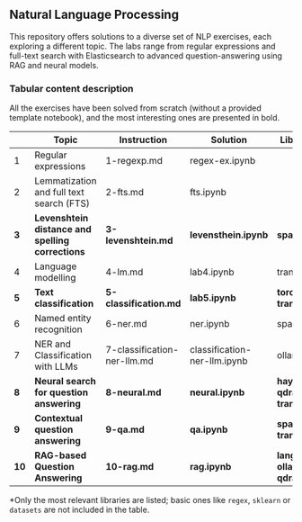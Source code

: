 ## Natural Language Processing

This repository offers solutions to a diverse set of NLP exercises, each exploring a different topic. The labs range from regular expressions and full-text search with Elasticsearch to advanced question-answering using RAG and neural models.

### Tabular content description
All the exercises have been solved from scratch (without a provided template notebook), and the most interesting ones are presented in bold.

|        | Topic                                             | Instruction                 | Solution                     | Libs*/Tools                        | Points    |
|--------|---------------------------------------------------|-----------------------------|------------------------------|------------------------------------|-----------|
| 1      | Regular expressions                               | 1-regexp.md                 | regex-ex.ipynb               |                                    | 10/10     |
| 2      | Lemmatization and full text search (FTS)          | 2-fts.md                    | fts.ipynb                    |                                    | 10/10     |
| **3**  | **Levenshtein distance and spelling corrections** | **3-levenshtein.md**        | **levensthein.ipynb**        | **spacy**                          | **10/10** |
| 4      | Language modelling                                | 4-lm.md                     | lab4.ipynb                   | transformers                       | 10/10     |
| **5**  | **Text classification**                           | **5-classification.md**     | **lab5.ipynb**               | **torch, transformers**            | **10/10** |
| 6      | Named entity recognition                          | 6-ner.md                    | ner.ipynb                    | spacy                              | 10/10     |
| 7      | NER and Classification with LLMs                  | 7-classification-ner-llm.md | classification-ner-llm.ipynb | ollama                             | 9/10      |
| **8**  | **Neural search for question answering**          | **8-neural.md**             | **neural.ipynb**             | **haystack, qdrant, transformers** | **10/10** |
| **9**  | **Contextual question answering**                 | **9-qa.md**                 | **qa.ipynb**                 | **spacy, transformers**            | **10/10** |
| **10** | **RAG-based Question Answering**                  | **10-rag.md**               | **rag.ipynb**                | **langchain, ollama, qdrant**      | **10/10** |

*Only the most relevant libraries are listed; basic ones like `regex`, `sklearn` or `datasets` are not included in the table.
